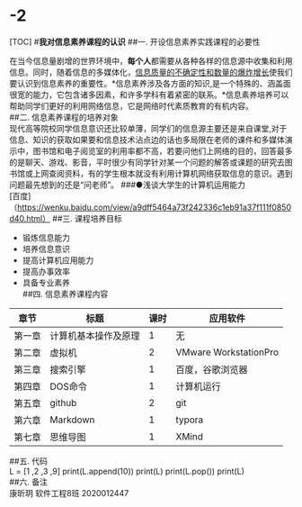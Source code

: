 # -2

[TOC]
#**我对信息素养课程的认识**
##一. 开设信息素养实践课程的必要性

  在当今信息量剧增的世界环境中，**每个人**都需要从各种各样的信息源中收集和利用信息。同时，随着信息的多媒体化，<u>信息质量的不确定性和数量的爆炸增长</u>使我们要认识到信息素养的重要性。*信息素养涉及各方面的知识,是一个特殊的、涵盖面很宽的能力，它包含诸多因素，和许多学科有着紧密的联系。*信息素养培养可以帮助同学们更好的利用网络信息，它是网络时代素质教育的有机内容。  
  ##二. 信息素养课程的培养对象  
  现代高等院校同学信息意识还比较单薄，同学们的信息源主要还是来自课堂,对于信息、知识的获取如果要和信息技术沾点边的话也多局限在老师的课件和多媒体演示中，图书馆和电子阅览室的利用率都不高，若要问他们上网络的目的，回答最多的是聊天、游戏、影音，平时很少有同学针对某一个问题的解答或课题的研究去图书馆或上网查阅资料，有的学生根本就没有利用计算机网络获取信息的意识。遇到问题最先想到的还是“问老师”。
  ###●浅谈大学生的计算机运用能力  
  [百度]（https://wenku.baidu.com/view/a9dff5464a73f242336c1eb91a37f111f0850d40.html）
  ##三. 课程培养目标  
  + 锻炼信息能力  
  + 培养信息意识  
  + 提高计算机应用能力  
  + 提高办事效率  
  + 具备专业素养  
##四. 信息素养课程内容  

| 章节   | 标题                 | 课时 | 应用软件              |
| ------ | -------------------- | ---- | --------------------- |
| 第一章 | 计算机基本操作及原理 | 1    | 无                    |
| 第二章 | 虚拟机               | 2    | VMware WorkstationPro |
| 第三章 | 搜索引擎             | 1    | 百度，谷歌浏览器      |
| 第四章 | DOS命令              | 1    | 计算机运行            |
| 第五章 | github               | 2    | git                   |
| 第六章 | Markdown             | 1    | typora                |
| 第七章 | 思维导图             | 1    | XMind                 |

##五. 代码  
    L = [1 ,2 ,3 ,9]
    print(L.append(10))
    print(L)
    print(L.pop())
    print(L)   
  ##六. 备注  
  康昕玥  软件工程8班  2020012447